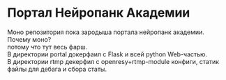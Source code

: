 # Портал Нейропанк Академии

Моно репозитория пока зародыша портала нейропанк академии.  
Почему моно?  
потому что тут весь фарш.  
В директории portal докерфаил с Flask и всей python Web-частью.  
В директории rtmp декерфил с openresy+rtmp-module конфиги, статик файлы для дебага и сбора статы.  